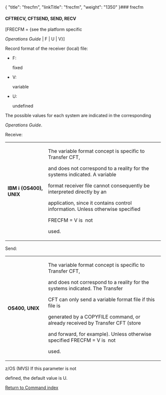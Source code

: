 {
    "title": "frecfm",
    "linkTitle": "frecfm",
    "weight": "1350"
}### <span id="frecfm"></span>frecfm

#### <span id="frecfm_CFTRECV"></span>CFTRECV, <span id="frecfm_CFTSEND"></span>CFTSEND, SEND, RECV

\[FRECFM = {see the platform specific
*Operations Guide* | F | U | V}\]    

Record format of the receiver (local) file:

-   F:
    fixed
-   V:
    variable
-   U:
    undefined

The possible values for each system are indicated in the corresponding
*Operations Guide*.

Receive:

<table data-cellspacing="0" width="90%">
<tbody>
<tr class="odd" data-valign="top">
<td width="26%"><p><strong>IBM i (OS400), UNIX</strong></p></td>
<td width="74%"><p>The variable format concept is specific to <span>Transfer CFT</span>,
and does not correspond to a reality for the systems indicated. A variable
format receiver file cannot consequently be interpreted directly by an
application, since it contains control information. Unless otherwise specified
FRECFM = V is  not
used.</p></td>
</tr>
</tbody>
</table>

Send:

<table data-cellspacing="0" width="90%">
<tbody>
<tr class="odd" data-valign="top">
<td width="26%"><p><strong>OS400, UNIX</strong></p></td>
<td width="74%"><p>The variable format concept is specific to <span>Transfer CFT</span>,
and does not correspond to a reality for the systems indicated. The Transfer
CFT can only send a variable format file if this file is
generated by a COPYFILE command, or already received by <span>Transfer CFT</span> (store
and forward, for example). Unless otherwise specified FRECFM = V is  not
used.</p></td>
</tr>
</tbody>
</table>

z/OS (MVS) If this parameter is not
defined, the default value is U.

[Return to Command index](../../)
